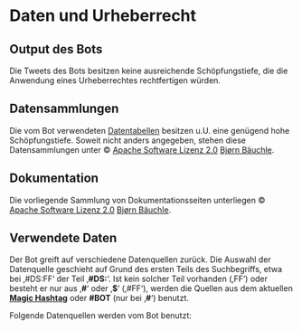 Daten und Urheberrecht
======================

Output des Bots
---------------

Die Tweets des Bots besitzen keine ausreichende Schöpfungstiefe, die
die Anwendung eines Urheberrechtes rechtfertigen würden.

Datensammlungen
---------------

Die vom Bot verwendeten [Datentabellen](/dump) besitzen u.U. eine
genügend hohe Schöpfungstiefe. Soweit nicht anders angegeben, stehen
diese Datensammlungen unter © [Apache Software Lizenz
2.0](http://www.apache.org/licenses/LICENSE-2.0) [Bjørn
Bäuchle](https://twitter.com/baeuchle).

Dokumentation
-------------

Die vorliegende Sammlung von Dokumentationsseiten unterliegen © [Apache
Software Lizenz 2.0](http://www.apache.org/licenses/LICENSE-2.0) [Bjørn
Bäuchle](https://twitter.com/baeuchle).

Verwendete Daten
----------------

Der Bot greift auf verschiedene Datenquellen zurück. Die Auswahl der
Datenquelle geschieht auf Grund des ersten Teils des Suchbegriffs, etwa
bei ‚\#DS:FF‘ der Teil ‚__\#DS:__‘. Ist kein solcher Teil vorhanden
(‚FF‘) oder besteht er nur aus ‚__\#__‘ oder ‚__\$__‘ (‚\#FF‘), werden
die Quellen aus dem aktuellen __[Magic Hashtag](magic.html)__ oder
__\#BOT__ (nur bei ‚__\#__‘) benutzt.

Folgende Datenquellen werden vom Bot benutzt:
